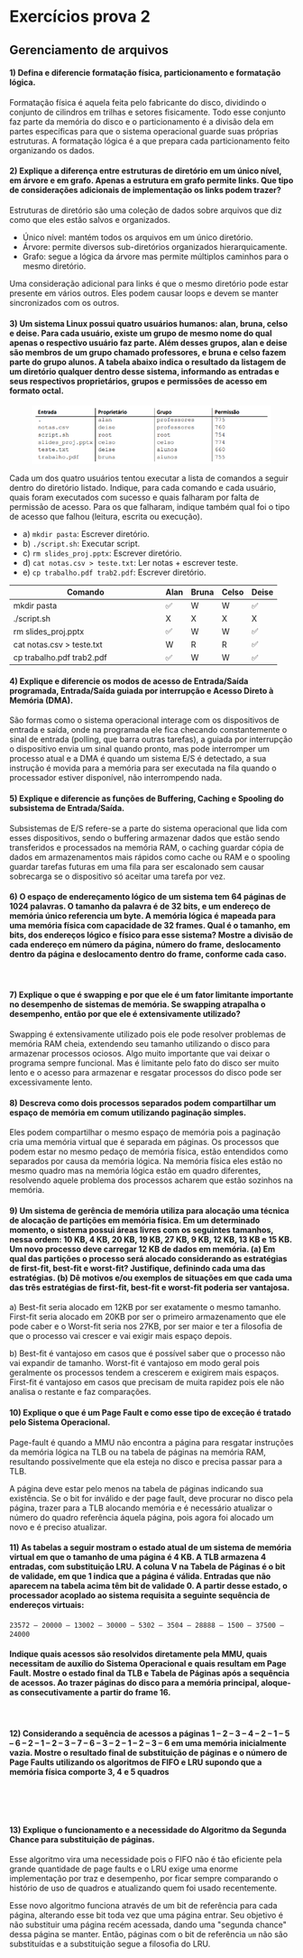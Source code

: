 # Exercícios prova 2

## Gerenciamento de arquivos

#### 1) Defina e diferencie formatação física, particionamento e formatação lógica.

Formatação física é aquela feita pelo fabricante do disco, dividindo o conjunto de cilindros em trilhas e setores fisicamente. Todo esse conjunto faz parte da memória do disco e o particionamento é a divisão dela em partes específicas para que o sistema operacional guarde suas próprias estruturas. A formatação lógica é a que prepara cada particionamento feito organizando os dados.

#### 2) Explique a diferença entre estruturas de diretório em um único nível, em árvore e em grafo. Apenas a estrutura em grafo permite links. Que tipo de considerações adicionais de implementação os links podem trazer?

Estruturas de diretório são uma coleção de dados sobre arquivos que diz como que eles estão salvos e organizados.

* Único nível: mantém todos os arquivos em um único diretório.
* Árvore: permite diversos sub-diretórios organizados hierarquicamente.
* Grafo: segue a lógica da árvore mas permite múltiplos caminhos para o mesmo diretório.

Uma consideração adicional para links é que o mesmo diretório pode estar presente em vários outros. Eles podem causar loops e devem se manter sincronizados com os outros.

#### 3) Um sistema Linux possui quatro usuários humanos: alan, bruna, celso e deise. Para cada usuário, existe um grupo de mesmo nome do qual apenas o respectivo usuário faz parte. Além desses grupos, alan e deise são membros de um grupo chamado professores, e bruna e celso fazem parte do grupo alunos. A tabela abaixo indica o resultado da listagem de um diretório qualquer dentro desse sistema, informando as entradas e seus respectivos proprietários, grupos e permissões de acesso em formato octal.

<figure><img src="../../.gitbook/assets/ex prova de permissoes.png" alt=""><figcaption></figcaption></figure>

Cada um dos quatro usuários tentou executar a lista de comandos a seguir dentro do diretório listado. Indique, para cada comando e cada usuário, quais foram executados com sucesso e quais falharam por falta de permissão de acesso. Para os que falharam, indique também qual foi o tipo de acesso que falhou (leitura, escrita ou execução).

* a) `mkdir pasta`: Escrever diretório.
* b) `./script.sh`: Executar script.
* c) `rm slides_proj.pptx`: Escrever diretório.
* d) `cat notas.csv > teste.txt`: Ler notas + escrever teste.
* e) `cp trabalho.pdf trab2.pdf`: Escrever diretório.

<table><thead><tr><th width="256">Comando</th><th>Alan</th><th>Bruna</th><th>Celso</th><th>Deise</th></tr></thead><tbody><tr><td>mkdir pasta</td><td><span data-gb-custom-inline data-tag="emoji" data-code="2705">✅</span></td><td>W</td><td>W</td><td><span data-gb-custom-inline data-tag="emoji" data-code="2705">✅</span></td></tr><tr><td>./script.sh</td><td>X</td><td>X</td><td>X</td><td>X</td></tr><tr><td>rm slides_proj.pptx</td><td><span data-gb-custom-inline data-tag="emoji" data-code="2705">✅</span></td><td>W</td><td>W</td><td><span data-gb-custom-inline data-tag="emoji" data-code="2705">✅</span></td></tr><tr><td>cat notas.csv > teste.txt</td><td>W</td><td>R</td><td>R</td><td><span data-gb-custom-inline data-tag="emoji" data-code="2705">✅</span></td></tr><tr><td>cp trabalho.pdf trab2.pdf</td><td><span data-gb-custom-inline data-tag="emoji" data-code="2705">✅</span></td><td>W</td><td>W</td><td><span data-gb-custom-inline data-tag="emoji" data-code="2705">✅</span></td></tr></tbody></table>

#### 4) Explique e diferencie os modos de acesso de Entrada/Saída programada, Entrada/Saída guiada por interrupção e Acesso Direto à Memória (DMA).

São formas como o sistema operacional interage com os dispositivos de entrada e saída, onde na programada ele fica checando constantemente o sinal de entrada (polling, que barra outras tarefas), a guiada por interrupção o dispositivo envia um sinal quando pronto, mas pode interromper um processo atual e a DMA é quando um sistema E/S é detectado, a sua instrução é movida para a memória para ser executada na fila quando o processador estiver disponível, não interrompendo nada.

#### 5) Explique e diferencie as funções de Buffering, Caching e Spooling do subsistema de Entrada/Saída.

Subsistemas de E/S refere-se a parte do sistema operacional que lida com esses dispositivos, sendo o buffering armazenar dados que estão sendo transferidos e processados na memória RAM, o caching guardar cópia de dados em armazenamentos mais rápidos como cache ou RAM e o spooling guardar tarefas futuras em uma fila para ser escalonado sem causar sobrecarga se o dispositivo só aceitar uma tarefa por vez.

#### 6) O espaço de endereçamento lógico de um sistema tem 64 páginas de 1024 palavras. O tamanho da palavra é de 32 bits, e um endereço de memória único referencia um byte. A memória lógica é mapeada para uma memória física com capacidade de 32 frames. Qual é o tamanho, em bits, dos endereços lógico e físico para esse sistema? Mostre a divisão de cada endereço em número da página, número do frame, deslocamento dentro da página e deslocamento dentro do frame, conforme cada caso.

<figure><img src="../../.gitbook/assets/resolucao ex enderecamento.png" alt=""><figcaption></figcaption></figure>

#### 7) Explique o que é swapping e por que ele é um fator limitante importante no desempenho de sistemas de memória. Se swapping atrapalha o desempenho, então por que ele é extensivamente utilizado?

Swapping é extensivamente utilizado pois ele pode resolver problemas de memória RAM cheia, extendendo seu tamanho utilizando o disco para armazenar processos ociosos. Algo muito importante que vai deixar o programa sempre funcional. Mas é limitante pelo fato do disco ser muito lento e o acesso para armazenar e resgatar processos do disco pode ser excessivamente lento.

#### 8) Descreva como dois processos separados podem compartilhar um espaço de memória em comum utilizando paginação simples.

Eles podem compartilhar o mesmo espaço de memória pois a paginação cria uma memória virtual que é separada em páginas. Os processos que podem estar no mesmo pedaço de memória física, estão entendidos como separados por causa da memória lógica. Na memória física eles estão no mesmo quadro mas na memória lógica estão em quadro diferentes, resolvendo aquele problema dos processos acharem que estão sozinhos na memória.

#### 9) Um sistema de gerência de memória utiliza para alocação uma técnica de alocação de partições em memória física. Em um determinado momento, o sistema possui áreas livres com os seguintes tamanhos, nessa ordem: 10 KB, 4 KB, 20 KB, 19 KB, 27 KB, 9 KB, 12 KB, 13 KB e 15 KB. Um novo processo deve carregar 12 KB de dados em memória. (a) Em qual das partições o processo será alocado considerando as estratégias de first-fit, best-fit e worst-fit? Justifique, definindo cada uma das estratégias. (b) Dê motivos e/ou exemplos de situações em que cada uma das três estratégias de first-fit, best-fit e worst-fit poderia ser vantajosa.

a) Best-fit seria alocado em 12KB por ser exatamente o mesmo tamanho. First-fit seria alocado em 20KB por ser o primeiro armazenamento que ele pode caber e o Worst-fit seria nos 27KB, por ser maior e ter a filosofia de que o processo vai crescer e vai exigir mais espaço depois.

b) Best-fit é vantajoso em casos que é possível saber que o processo não vai expandir de tamanho. Worst-fit é vantajoso em modo geral pois geralmente os processos tendem a crescerem e exigirem mais espaços. First-fit é vantajoso em casos que precisam de muita rapidez pois ele não analisa o restante e faz comparações.

#### 10) Explique o que é um Page Fault e como esse tipo de exceção é tratado pelo Sistema Operacional.

Page-fault é quando a MMU não encontra a página para resgatar instruções da memória lógica na TLB ou na tabela de páginas na memória RAM, resultando possivelmente que ela esteja no disco e precisa passar para a TLB.

A página deve estar pelo menos na tabela de páginas indicando sua existência. Se o bit for inválido e der page fault, deve procurar no disco pela página, trazer para a TLB alocando memória e é necessário atualizar o número do quadro referência áquela página, pois agora foi alocado um novo e é preciso atualizar.

#### 11) As tabelas a seguir mostram o estado atual de um sistema de memória virtual em que o tamanho de uma página é 4 KB. A TLB armazena 4 entradas, com substituição LRU. A coluna V na Tabela de Páginas é o bit de validade, em que 1 indica que a página é válida. Entradas que não aparecem na tabela acima têm bit de validade 0. A partir desse estado, o processador acoplado ao sistema requisita a seguinte sequência de endereços virtuais:&#x20;

```
23572 – 20000 – 13002 – 30000 – 5302 – 3504 – 28888 – 1500 – 37500 – 24000
```

#### Indique quais acessos são resolvidos diretamente pela MMU, quais necessitam de auxílio do Sistema Operacional e quais resultam em Page Fault. Mostre o estado final da TLB e Tabela de Páginas após a sequência de acessos. Ao trazer páginas do disco para a memória principal, aloque-as consecutivamente a partir do frame 16.

<figure><img src="../../.gitbook/assets/relosucao ex memoria virtual.png" alt=""><figcaption></figcaption></figure>

#### 12) Considerando a sequência de acessos a páginas 1 – 2 – 3 – 4 – 2 – 1 – 5 – 6 – 2 – 1 – 2 – 3 – 7 – 6 – 3 – 2 – 1 – 2 – 3 – 6 em uma memória inicialmente vazia. Mostre o resultado final de substituição de páginas e o número de Page Faults utilizando os algoritmos de FIFO e LRU supondo que a memória física comporte 3, 4 e 5 quadros

<figure><img src="../../.gitbook/assets/resolucao fifo.png" alt=""><figcaption></figcaption></figure>

<figure><img src="../../.gitbook/assets/resolucao lru.png" alt=""><figcaption></figcaption></figure>

#### 13) Explique o funcionamento e a necessidade do Algoritmo da Segunda Chance para substituição de páginas.

Esse algoritmo vira uma necessidade pois o FIFO não é tão eficiente pela grande quantidade de page faults e o LRU exige uma enorme implementação por traz e desempenho, por ficar sempre comparando o histório de uso de quadros e atualizando quem foi usado recentemente.

Esse novo algoritmo funciona através de um bit de referência para cada página, alterando esse bit toda vez que uma página entrar. Seu objetivo é não substituir uma página recém acessada, dando uma "segunda chance" dessa página se manter. Então, páginas com o bit de referência `um` não são substituídas e a substituição segue a filosofia do LRU.
